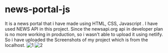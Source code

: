 # news-portal-js
It is a news portal that i have made using HTML, CSS, Javascript . I have used NEWS API in this project. Since the newsapi.org api in developer plan is no more working in production, so i wasn't able to upload it using netlify. So i have uploaded the Screenshots of my project which is from the localhost. 
![1](https://github.com/iamvishukr/news-portal-js/assets/140156661/3594f296-99d6-4331-a3d0-6285b99613aa)
![2](https://github.com/iamvishukr/news-portal-js/assets/140156661/7cd45c04-0e38-45e5-bfe4-9eba7d75ab48)
